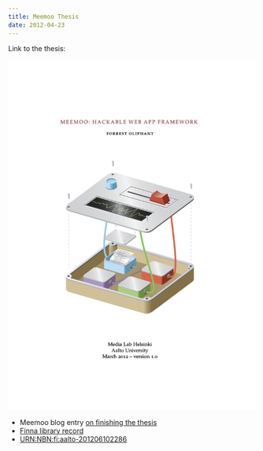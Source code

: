```yaml
---
title: Meemoo Thesis
date: 2012-04-23
---
```


Link to the thesis:

<a href="ForrestOliphant-MeemooThesis-web.pdf"><img src="meemoo-thesis-cover.png" alt="Meemoo: Hackable Web App Framework"></a>

* Meemoo blog entry [on finishing the thesis](https://meemoo.org/blog/2012-04-23-finished-writing-back-to-code)
* [Finna library record](https://www.finna.fi/Record/aaltodoc.123456789_3944)
* [URN:NBN:fi:aalto-201206102286](http://www.urn.fi/URN:NBN:fi:aalto-201206102286)
